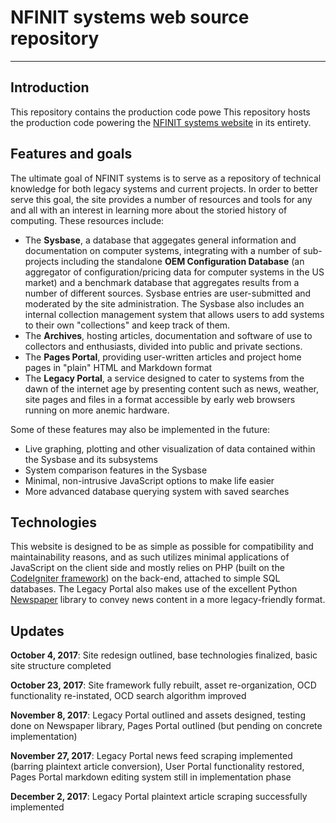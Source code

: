 # NFINIT systems web source repository
--------------------

## Introduction

This repository contains the production code powe
This repository hosts the production code powering the [NFINIT systems website](http://nfinit.systems) in its entirety.

## Features and goals

The ultimate goal of NFINIT systems is to serve as a repository of technical knowledge for both legacy systems and current projects. In order to better serve this goal, the site provides a number of resources and tools for any and all with an interest in learning more about the storied history of computing. These resources include:

* The **Sysbase**, a database that aggegates general information and documentation on computer systems, integrating with a number of sub-projects including the standalone **OEM Configuration Database** (an aggregator of configuration/pricing data for computer systems in the US market) and a benchmark database that aggregates results from a number of different sources. Sysbase entries are user-submitted and moderated by the site administration. The Sysbase also includes an internal collection management system that allows users to add systems to their own "collections" and keep track of them.
* The **Archives**, hosting articles, documentation and software of use to collectors and enthusiasts, divided into public and private sections.
* The **Pages Portal**, providing user-written articles and project home pages in "plain" HTML and Markdown format
* The **Legacy Portal**, a service designed to cater to systems from the dawn of the internet age by presenting content such as news, weather, site pages and files in a format accessible by early web browsers running on more anemic hardware.

Some of these features may also be implemented in the future:

* Live graphing, plotting and other visualization of data contained within the Sysbase and its subsystems
* System comparison features in the Sysbase
* Minimal, non-intrusive JavaScript options to make life easier
* More advanced database querying system with saved searches

## Technologies

This website is designed to be as simple as possible for compatibility and maintainability reasons, and as such utilizes minimal applications of JavaScript on the client side and mostly relies on PHP (built on the [CodeIgniter framework](https://codeigniter.com/)) on the back-end, attached to simple SQL databases. The Legacy Portal also makes use of the excellent Python [Newspaper](https://github.com/codelucas/newspaper) library to convey news content in a more legacy-friendly format.

## Updates

**October 4, 2017**: Site redesign outlined, base technologies finalized, basic site structure completed

**October 23, 2017**: Site framework fully rebuilt, asset re-organization, OCD functionality re-instated, OCD search algorithm improved

**November 8, 2017**: Legacy Portal outlined and assets designed, testing done on Newspaper library, Pages Portal outlined (but pending on concrete implementation)

**November 27, 2017**: Legacy Portal news feed scraping implemented (barring plaintext article conversion), User Portal functionality restored, Pages Portal markdown editing system still in implementation phase 

**December 2, 2017**: Legacy Portal plaintext article scraping successfully implemented 
